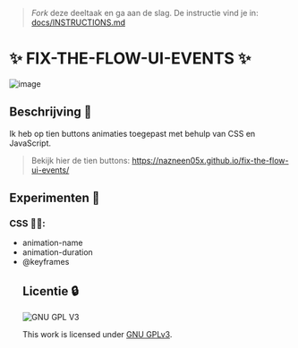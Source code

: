 > _Fork_ deze deeltaak en ga aan de slag. De instructie vind je in: [docs/INSTRUCTIONS.md](docs/INSTRUCTIONS.md)

#  ✨ FIX-THE-FLOW-UI-EVENTS ✨

![image](https://user-images.githubusercontent.com/112861261/207925939-2f9afd21-4fdf-40d3-a42c-c4802d8d9f56.png)


## Beschrijving 📝
Ik heb op tien buttons animaties toegepast met behulp van CSS en JavaScript.

> Bekijk hier de tien buttons: https://nazneen05x.github.io/fix-the-flow-ui-events/

## Experimenten 🧪

<h3>CSS 👩‍🎨:</h3>
<ul>
<li>animation-name</li>
<li>animation-duration</li>
<li>@keyframes</li>

## Licentie 🔒 
![GNU GPL V3](https://www.gnu.org/graphics/gplv3-127x51.png)

This work is licensed under [GNU GPLv3](./LICENSE).
